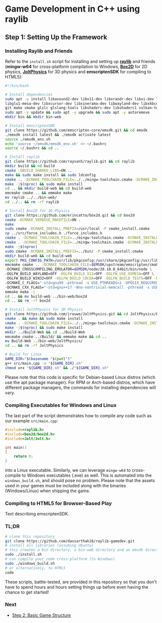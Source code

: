 # Game Development in C++ using raylib

## Step 1: Setting Up the Framework

### Installing Raylib and Friends

Refer to the ``install.sh`` script for installing and setting up [**raylib**](https://www.raylib.com/) and friends (**mingw-w64** for cross-platform compilation to Windows, [**Box2D**](https://box2d.org/) for 2D physics, [**JoltPhysics**](https://jrouwe.github.io/JoltPhysicsDocs/5.2.0/index.html) for 3D physics and **emscriptenSDK** for compiling to HTML5):

```bash
#!/bin/bash

# Install dependencies
sudo apt -y install libasound2-dev libx11-dev libxrandr-dev libxi-dev libgl1-mesa-dev \
libglu1-mesa-dev libxcursor-dev libxinerama-dev libwayland-dev libxkbcommon-dev \
git make cmake glslc glslang-tools libshaderc-dev libshaderc1 vulkan-tools mingw-w64 shim-signed
sudo apt -y update && sudo apt -y upgrade && sudo apt -y autoremove
mkdir bin && mkdir bin-web

# Install emscriptenSDK
git clone https://github.com/emscripten-core/emsdk.git && cd emsdk
./emsdk install latest && ./emsdk activate latest
source ./emsdk_env.sh
echo 'source ~/emsdk/emsdk_env.sh' >> ~/.bashrc
source ~/.bashrc && cd ..

# Install raylib
git clone https://github.com/raysan5/raylib.git && cd raylib
mkdir build && cd build
cmake -DBUILD_SHARED_LIBS=ON ..
make && sudo make install && sudo ldconfig
cmake .. -DCMAKE_TOOLCHAIN_FILE=../../mingw-toolchain.cmake -DCMAKE_INSTALL_PREFIX=../../bin -DBUILD_EXAMPLES=OFF -DBUILD_SHARED_LIBS=OFF
make -j$(nproc) && sudo make install
cd .. && mkdir build-web && cd build-web
emcmake cmake .. && emmake make
mv raylib ../../bin-web/
cd ../.. && rm -rf raylib

# Install Box2D for 2D Physics
git clone https://github.com/erincatto/box2d.git && cd box2d
cmake -DCMAKE_VERBOSE_MAKEFILE=ON .
make
sudo cmake -DCMAKE_INSTALL_PREFIX=/usr/local -P cmake_install.cmake
cp ../src/force_includes.h ./force_includes.h
cmake . -DCMAKE_TOOLCHAIN_FILE=../mingw-toolchain.cmake -DCMAKE_INSTALL_PREFIX=../bin -DCMAKE_CXX_FLAGS="-includeforce_includes.h"
cmake . -DCMAKE_TOOLCHAIN_FILE=../mingw-toolchain.cmake -DCMAKE_INSTALL_PREFIX=../bin -DCMAKE_CXX_FLAGS="-includeforce_includes.h"
make -j$(nproc)
sudo cmake -DCMAKE_INSTALL_PREFIX=../bin/ -P cmake_install.cmake
mkdir build-web && cd build-web
export PKG_CONFIG_PATH=/usr/lib/pkgconfig:/usr/share/pkgconfig:/usr/lib/x86_64-linux-gnu/pkgconfig
emcmake cmake .. -DCMAKE_TOOLCHAIN_FILE=$EMSDK/upstream/emscripten/cmake/Modules/Platform/Emscripten.cmake \
-DCMAKE_CROSSCOMPILING_EMULATOR=$EMSDK/node/20.18.0_64bit/bin/node \
-DGLFW_BUILD_WAYLAND=OFF -DGLFW_BUILD_X11=OFF -DGLFW_USE_OSMESA=OFF \
-DGLFW_BUILD_WIN32=OFF -DGLFW_BUILD_COCOA=OFF -DGLFW_BUILD_TESTS=OFF -DGLFW_BUILD_DOCS=OFF \
-DCMAKE_C_FLAGS="-std=gnu99 -pthread -s USE_PTHREADS=1 -DPOSIX_REQUIRED_STANDARD=199309L -D_POSIX_C_SOURCE=POSIX_REQUIRED_STANDARD -D_POSIX_SOURCE=POSIX_REQUIRED_STANDARD" \
-DCMAKE_CXX_FLAGS="-std=gnu++17 -Wno-nontrivial-memcall -pthread -s USE_PTHREADS=1" -DCMAKE_EXE_LINKER_FLAGS="-pthread -s USE_PTHREADS=1 -s ERROR_ON_UNDEFINED_SYMBOLS=0"
emmake make -j
cd .. && mv build-web ../bin-web/box2d
cd .. && rm -rf box2d

# Install JoltPhysics for 3D Physics
git clone https://github.com/jrouwe/JoltPhysics.git && cd JoltPhysics/Build/
cmake . && make && sudo make install
cmake . -DCMAKE_TOOLCHAIN_FILE=../../mingw-toolchain.cmake -DCMAKE_INSTALL_PREFIX=../../bin
make -j$(nproc) && sudo make install
mkdir ../Build-Web && cd ../Build-Web
emcmake cmake ../Build/ && emmake make && cd ..
mv Build-Web ../bin-web/JoltPhysics/
cd .. && rm -rf JoltPhysics

# Build for Linux
GAME_DIR="$(basename "$(pwd)")"
g++ src/main.cpp -o "${GAME_DIR}.sh"
chmod u+x "${GAME_DIR}.sh" && ./"${GAME_DIR}.sh"
```

Please note that this code is specific for Debian-based Linux distros (which use the apt package manager). For RPM or Arch-based distros, which have different package managers, the commands for installing dependencies will vary.

### Compiling Executables for Windows and Linux

The last part of the script demonstrates how to compile any code such as our example ``src/main.cpp``:

```C++
#include<raylib.h>
#include<box2d/box2d.h>
#include<Jolt/Jolt.h>

int main()
{
    return 0;
}
```

into a Linux executable. Similarly, we can leverage ``mingw-w64`` to cross-compile to Windows executables (.exe) as well. This is automated into the ``windows_build.sh``, and should pose no problem. Please note that the assets used in your games must be included along with the binaries (Windows/Linux) when shipping the game.

### Compiling to HTML5 for Browser-Based Play

Text describing emscriptenSDK.

### TL;DR

```bash
# clone this repository
git clone https://github.com/dassarthak18/raylib-gamedev.git
# install all libraries (assuming Ubuntu)
# this creates a bin directory, a bin-web directory and an emsdk directory which will be important later
sudo ./install.sh
# can compile your code cross-platform (to Windows)
sudo ./windows_build.sh
# or alternatively, to HTML5
code
```
These scripts, battle-tested, are provided in this repository so that you don't have to spend hours and hours setting things up before even having the chance to get started!

### Next

* [Step 2: Basic Game Structure](docs/step_2.md)
